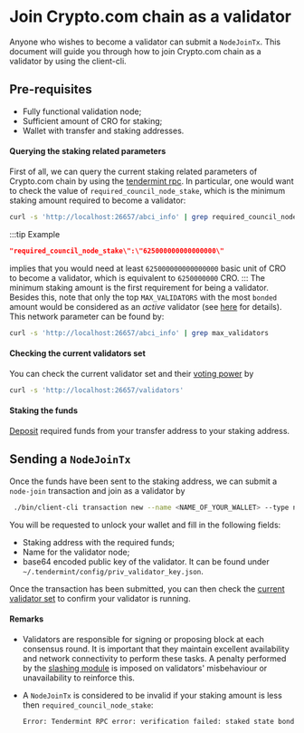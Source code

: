 # Join Crypto.com chain as a validator

Anyone who wishes to become a validator can submit a `NodeJoinTx`. This document will guide you through how to join Crypto.com chain as a validator by using the client-cli.

## Pre-requisites

- Fully functional validation node;
- Sufficient amount of CRO for staking;
- Wallet with transfer and staking addresses.

#### Querying the staking related parameters

First of all, we can query the current staking related parameters of Crypto.com chain by using the [tendermint rpc](https://docs.tendermint.com/master/rpc/). In particular, one would want to check the value of `required_council_node_stake`, which is the minimum staking amount required to become a validator:

```bash
curl -s 'http://localhost:26657/abci_info' | grep required_council_node_stake
```

:::tip Example

```json
"required_council_node_stake\":\"625000000000000000\"
```

implies that you would need at least `625000000000000000` basic unit of CRO to become a validator, which is equivalent to `6250000000` CRO.
:::
The minimum staking amount is the first requirement for being a validator. Besides this, note that only the top `MAX_VALIDATORS` with the most `bonded` amount would be considered as an _active_ validator (see [here](./staking.md#joining-the-network) for details). This network parameter can be found by:

```bash
curl -s 'http://localhost:26657/abci_info' | grep max_validators
```

#### Checking the current validators set

You can check the current validator set and their [voting power](./staking.md#joining-the-network) by

```bash
curl -s 'http://localhost:26657/validators'
```

#### Staking the funds

[Deposit](../wallets/client-cli.md#transaction-operations) required funds from your transfer address to your staking address.

## Sending a `NodeJoinTx`

Once the funds have been sent to the staking address, we can submit a `node-join` transaction and join as a validator by

```bash
 ./bin/client-cli transaction new --name <NAME_OF_YOUR_WALLET> --type node-join
```

You will be requested to unlock your wallet and fill in the following fields:

- Staking address with the required funds;
- Name for the validator node;
- base64 encoded public key of the validator. It can be found under `~/.tendermint/config/priv_validator_key.json`.

Once the transaction has been submitted, you can then check the [current validator set](#checking-the-current-validators-set) to confirm your validator is running.

#### Remarks

- Validators are responsible for signing or proposing block at each consensus round. It is important that they maintain excellent availability and network connectivity to perform these tasks. A penalty performed by the [slashing module](./reward-and-punishments.md#validator-punishments) is imposed on validators' misbehaviour or unavailability to reinforce this.
- A `NodeJoinTx` is considered to be invalid if your staking amount is less then `required_council_node_stake`:

  ```bash
  Error: Tendermint RPC error: verification failed: staked state bonded amount is less than the minimal required stake
  ```
